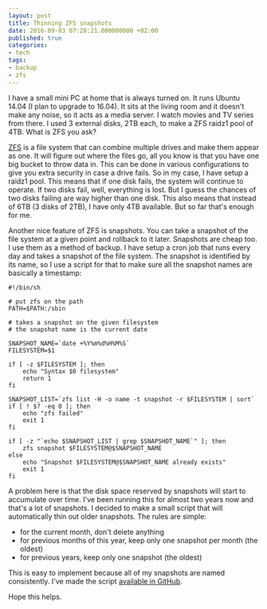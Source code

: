 ```yaml
---
layout: post
title: Thinning ZFS snapshots
date: 2016-09-03 07:28:21.000000000 +02:00
published: true
categories:
- tech
tags:
- backup
- zfs
---
```


I have a small mini PC at home that is always turned on. It runs Ubuntu 14.04 (I plan to upgrade to 16.04). It sits at the living room and it doesn't make any noise, so it acts as a media server. I watch movies and TV series from there. I used 3 external disks, 2TB each, to make a ZFS raidz1 pool of 4TB. What is ZFS you ask?<!--more-->

<a href="https://en.wikipedia.org/wiki/ZFS">ZFS</a> is a file system that can combine multiple drives and make them appear as one. It will figure out where the files go, all you know is that you have one big bucket to throw data in. This can be done in various configurations to give you extra security in case a drive fails. So in my case, I have setup a raidz1 pool. This means that if one disk fails, the system will continue to operate. If two disks fail, well, everything is lost. But I guess the chances of two disks failing are way higher than one disk. This also means that instead of 6TB (3 disks of 2TB), I have only 4TB available. But so far that's enough for me.

Another nice feature of ZFS is snapshots. You can take a snapshot of the file system at a given point and rollback to it later. Snapshots are cheap too. I use them as a method of backup. I have setup a cron job that runs every day and takes a snapshot of the file system. The snapshot is identified by its name, so I use a script for that to make sure all the snapshot names are basically a timestamp:

```
#!/bin/sh

# put zfs on the path
PATH=$PATH:/sbin

# takes a snapshot on the given filesystem
# the snapshot name is the current date

SNAPSHOT_NAME=`date +%Y%m%d%H%M%S`
FILESYSTEM=$1

if [ -z $FILESYSTEM ]; then
	echo "Syntax $0 filesystem"
	return 1
fi

SNAPSHOT_LIST=`zfs list -H -o name -t snapshot -r $FILESYSTEM | sort`
if [ ! $? -eq 0 ]; then
	echo "zfs failed"
	exit 1
fi

if [ -z "`echo $SNAPSHOT_LIST | grep $SNAPSHOT_NAME`" ]; then
	zfs snapshot $FILESYSTEM@$SNAPSHOT_NAME
else
	echo "Snapshot $FILESYSTEM@$SNAPSHOT_NAME already exists"
	exit 1
fi
```

A problem here is that the disk space reserved by snapshots will start to accumulate over time. I've been running this for almost two years now and that's a lot of snapshots. I decided to make a small script that will automatically thin out older snapshots. The rules are simple:
<ul>
<li>for the current month, don't delete anything</li>
<li>for previous months of this year, keep only one snapshot per month (the oldest)</li>
<li>for previous years, keep only one snapshot (the oldest)</li>
</ul>

This is easy to implement because all of my snapshots are named consistently. I've made the script <a href="https://github.com/ngeor/zfs-snapshot-trimmer">available in GitHub</a>.

Hope this helps.

